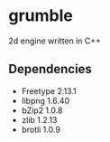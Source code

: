 # grumble
2d engine written in C++

## Dependencies
* Freetype 2.13.1
* libpng 1.6.40
* bZip2 1.0.8
* zlib 1.2.13
* brotli 1.0.9
